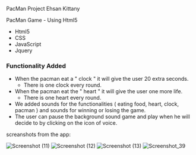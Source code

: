 PacMan Project
Ehsan Kittany

PacMan Game - Using Html5 
* Html5
* CSS
* JavaScript
* Jquery

### Functionality Added
- When the pacman eat a  " clock " it will give the user 20 extra seconds.
  * There is one clock every round.
- When the pacman eat the " heart " it will give the user one more life.
  * There is one heart every round.
- We added sounds for the functionalities ( eating food, heart, clock, pacman ) and sounds for winning or losing the game.
- The user can pause the background sound game and play when he will decide to by clicking on the icon of voice.

screanshots from the app:


![Screenshot (11)](https://user-images.githubusercontent.com/81017609/169063416-f31d574a-99e4-4cf0-b416-dc42ab44fd80.png)
![Screenshot (12)](https://user-images.githubusercontent.com/81017609/169063433-e4045a3a-f89b-4972-aae0-9622ec8987fb.png)
![Screenshot (13)](https://user-images.githubusercontent.com/81017609/169063446-2ffdd5fa-c15e-4664-8c1d-4cb5b1191b45.png)
![Screenshot_39](https://user-images.githubusercontent.com/57157630/181902783-04551f14-b17d-4ccd-86c9-651de6478668.png)
